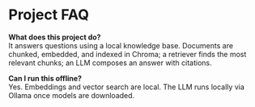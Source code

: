 # Project FAQ
**What does this project do?**  
It answers questions using a local knowledge base. Documents are chunked, embedded, and indexed in Chroma; a retriever finds the most relevant chunks; an LLM composes an answer with citations.

**Can I run this offline?**  
Yes. Embeddings and vector search are local. The LLM runs locally via Ollama once models are downloaded.
